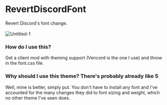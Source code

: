 # RevertDiscordFont
Revert Discord's font change.
<br><br>
![Untitled-1](https://user-images.githubusercontent.com/42720004/205402665-83bd110a-8c6d-49ad-b1b0-217a7e1ae1d7.png)

### How do I use this?
Get a client mod with theming support (Vencord is the one I use) and throw in the font.css file.

### Why should I use this theme? There's probably already like 5
Well, mine is better, simply put. You don't have to install any font and I've accounted for the many changes they did to font sizing and weight, which no other theme I've seen does.
